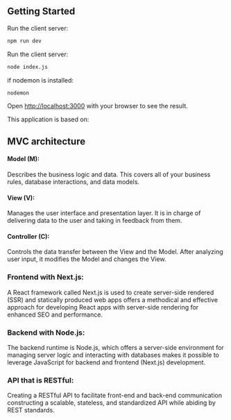 ## Getting Started

Run the client server:

```bash
npm run dev
```

Run the client server:

```bash
node index.js
```

if nodemon is installed:

```bash
nodemon
```

Open [http://localhost:3000](http://localhost:3000) with your browser to see the result.

This application is based on:

## MVC architecture

#### Model (M):

Describes the business logic and data. This covers all of your business rules, database interactions, and data models.

#### View (V):

Manages the user interface and presentation layer. It is in charge of delivering data to the user and taking in feedback from them.

#### Controller (C):

Controls the data transfer between the View and the Model. After analyzing user input, it modifies the Model and changes the View.

### Frontend with Next.js:

A React framework called Next.js is used to create server-side rendered (SSR) and statically produced web apps offers a methodical and effective approach for developing React apps with server-side rendering for enhanced SEO and performance.

### Backend with Node.js:

The backend runtime is Node.js, which offers a server-side environment for managing server logic and interacting with databases makes it possible to leverage JavaScript for backend and frontend (Next.js) development.

### API that is RESTful:

Creating a RESTful API to facilitate front-end and back-end communication constructing a scalable, stateless, and standardized API while abiding by REST standards.
